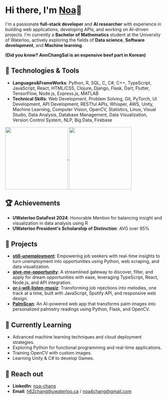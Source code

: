 # Hi there, I'm [Noa](https://annchangsal.github.io/noa-8bit/)👋

I'm a passionate **full-stack developer** and **AI researcher** with experience in building web applications, developing APIs, and working on AI-driven projects. 
I'm currently a **Bachelor of Mathematics** student at the University of Waterloo, actively exploring the fields of **Data science**, **Software development**, and **Machine learning**.

**(Did you know? AnnChangSal is an expensive beef part in Korean)**


## 🚀 Technologies & Tools
- **Languages&FrameWorks**: Python, R, SQL, C, C#, C++, TypeScript, JavaScript, React, HTML/CSS, Clojure, Django, Flask, Dart, Flutter, TensorFlow, Node.js, Express.js, MATLAB
- **Technical Skills**: Web Development, Problem Solving, Git, PyTorch, UI Development, API Development, RESTful APIs, Whisper, AWS, Unity, Machine Learning, Computer Vision, OpenCV, Statistics, Linux, Visual Studio, Data Analysis, Database Management, Data Visualization, Version Control System, NLP, Big Data, Firebase

<a href="https://github.com/anuraghazra/github-readme-stats">
  <img height=200 align="center" src="https://github-readme-stats.vercel.app/api/top-langs/?username=AnnChangSal&layout=compact&theme=radical" />
</a>

<a href="https://skillicons.dev">
  <img height=200 align="center" src="https://skillicons.dev/icons?i=aws,c,cs,cpp,clojure,css,dart,django,firebase,flask,flutter,git,github,heroku,html,js,linux,latex,mysql,nextjs,nodejs,npm,opencv,postgres,py,pytorch,r,react,swift,ts,unity,visualstudio&perline=8" />
</a>

## 🏆 Achievements
- **UWaterloo DataFest 2024**: Honorable Mention for balancing insight and visualization in data analysis using R
- **UWaterloo President's Scholarship of Distinction**: AVG over 95%

## 🔧 Projects
- **[still-unemployment](https://github.com/AnnChangSal/still-unemployment)**: Empowering job seekers with real-time insights to turn unemployment into opportunities using Python, web scraping, and data visualization.
- **[give-me-opportunity](https://github.com/AnnChangSal/give-me-opportunity)**: A streamlined gateway to discover, filter, and apply for dream opportunities with ease, leveraging TypeScript, React, Node.js, and API integration.
- **[or-i-will-listen-musiz](https://github.com/AnnChangSal/or-i-will-listen-muzic)**: Transforming job rejections into melodies, one track at a time, built with JavaScript, Spotify API, and responsive web design.
- **[PalmScan](https://github.com/AnnChangSal/palmscan)**: An AI-powered web app that transforms palm images into personalized palmistry readings using Python, Flask, and OpenCV.



## 🌱 Currently Learning
- Advanced machine learning techniques and cloud deployment strategies.
- Exploring Python for functional programming and real-time applications.
- Training OpenCV with custom images.
- Learning Unity & C# to develop Games.

## 💬 Reach out
- **LinkedIn**: [noa-chang](https://www.linkedin.com/in/noachang/)
- **Email**: h62chang@uwaterloo.ca / noa4chang@gmail.com
